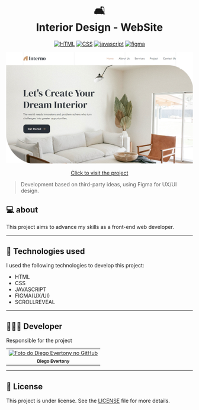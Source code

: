 <h1 align="center">
    🛋<br>Interior Design - WebSite
</h1>

<p align="center">
    <a href="https://developer.mozilla.org/pt-BR/docs/Web/HTML"><img alt="HTML" src="https://img.shields.io/badge/-HTML5-FA6400?style=for-the-badge&logo=HTML5&logoColor=white"/></a>
    <a href="https://developer.mozilla.org/pt-BR/docs/Web/CSS"><img alt="CSS" src="https://img.shields.io/badge/-CSS3-0025E0?style=for-the-badge&logo=CSS3&logoColor=white"/></a>
    <a href="https://developer.mozilla.org/pt-BR/docs/Web/JavaScript"><img alt="javascript" src="https://img.shields.io/badge/-javascript-F0E40D?style=for-the-badge&logo=javascript&logoColor=black"/></a>
    <a href="https://www.figma.com/pt-br/"><img alt="figma" src="https://img.shields.io/badge/-figma-blue?style=for-the-badge&logo=figma&logoColor=white"/></a>
</p>

<p align="center">
    <img src="pictures/previewInterior.png" width ="1000px" alt="Exemplo imagem">
</p>

<p align="center"><a href="https://diegoevertony.github.io/Interior-Design-WebSite/" target="_blank">Click to visit the project</a></p>

> Development based on third-party ideas, using Figma for UX/UI design.

<h2>
    💻 about
</h2>

This project aims to advance my skills as a front-end web developer.

---

<h2>
    🧠 Technologies used
</h2>

I used the following technologies to develop this project:

- HTML
- CSS
- JAVASCRIPT
- FIGMA(UX/UI)
- SCROLLREVEAL

---

<h2>
    👨🏻‍💻 Developer
</h2>

Responsible for the project

<table>
  <tr>
    <td align="center">
      <a href="#" title="defina o titulo do link">
        <img src="https://avatars.githubusercontent.com/u/143965677?s=400&u=9fcc55171ed6088dd99f8612a8b7d65f092fc77a&v=4" width="100px;" alt="Foto do Diego Evertony no GitHub"/><br>
        <sub>
          <b>Diego Evertony</b>
        </sub>
      </a>
    </td>
</table>

---

<h2>
    📝 License
</h2>

This project is under license. See the [LICENSE](LICENSE) file for more details.
